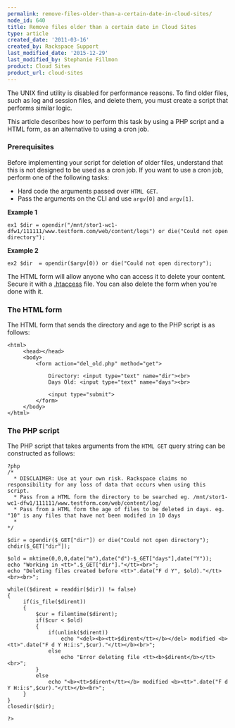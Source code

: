 ```yaml
---
permalink: remove-files-older-than-a-certain-date-in-cloud-sites/
node_id: 640
title: Remove files older than a certain date in Cloud Sites
type: article
created_date: '2011-03-16'
created_by: Rackspace Support
last_modified_date: '2015-12-29'
last_modified_by: Stephanie Fillmon
product: Cloud Sites
product_url: cloud-sites
---
```


The UNIX find utility is disabled for performance reasons. To find older
files, such as log and session files, and delete them, you must create a
script that performs similar logic.

This article describes how to perform this task by using a PHP script
and a HTML form, as an alternative to using a cron job.

### Prerequisites

Before implementing your script for deletion of older files, understand
that this is not designed to be used as a cron job. If you want to use a
cron job, perform one of the following tasks:

-   Hard code the arguments passed over `HTML GET`.
-   Pass the arguments on the CLI and use `argv[0]` and `argv[1]`.

**Example 1**

    ex1 $dir = opendir("/mnt/stor1-wc1-dfw1/111111/www.testform.com/web/content/logs") or die("Could not open directory");

**Example 2**

    ex2 $dir  = opendir($argv[0)) or die("Could not open directory");

The HTML form will allow anyone who can access it to delete your
content. Secure it with a
[.htaccess](/how-to/rackspace-cloud-essentials-tips-and-tricks-for-htaccess-and-webconfig)
file. You can also delete the form when you're done with it.

### The HTML form

The HTML form that sends the directory and age to the PHP script is as
follows:

    <html>
         <head></head>
         <body>
             <form action="del_old.php" method="get">

                 Directory: <input type="text" name="dir"><br>
                 Days Old: <input type="text" name="days"><br>

                 <input type="submit">
             </form>
         </body>
    </html>

### The PHP script

The PHP script that takes arguments from the `HTML GET` query string can
be constructed as follows:

    ?php
    /*
      * DISCLAIMER: Use at your own risk. Rackspace claims no responsibility for any loss of data that occurs when using this script.
      * Pass from a HTML form the directory to be searched eg. /mnt/stor1-wc1-dfw1/111111/www.testform.com/web/content/log/
      * Pass from a HTML form the age of files to be deleted in days. eg. "10" is any files that have not been modifed in 10 days
      *
    */

    $dir = opendir($_GET["dir"]) or die("Could not open directory");
    chdir($_GET["dir"]);

    $old = mktime(0,0,0,date("m"),date("d")-$_GET["days"],date("Y"));
    echo "Working in <tt>".$_GET["dir"]."</tt><br>";
    echo "Deleting files created before <tt>".date("F d Y", $old)."</tt><br><br>";

    while(($dirent = readdir($dir)) != false)
    {
         if(is_file($dirent))
         {
             $cur = filemtime($dirent);
             if($cur < $old)
             {
                 if(unlink($dirent))
                     echo "<del><b><tt>$dirent</tt></b></del> modified <b><tt>".date("F d Y H:i:s",$cur)."</tt></b><br>";
                 else
                     echo "Error deleting file <tt><b>$dirent</b></tt><br>";
             }
             else
                 echo "<b><tt>$dirent</tt></b> modified <b><tt>".date("F d Y H:i:s",$cur)."</tt></b><br>";
         }
    }
    closedir($dir);

    ?>
